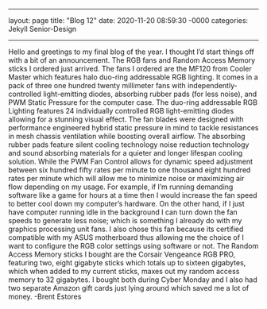 ___

layout: page
title: "Blog 12"
date: 2020-11-20 08:59:30 -0000
categories: Jekyll Senior-Design

___

 Hello and greetings to my final blog of the year. I thought I’d start things off with a bit of an announcement. The RGB fans and Random Access Memory sticks I ordered just arrived. The fans I ordered are the MF120 from Cooler Master which features halo duo-ring addressable RGB lighting. It comes in a pack of three one hundred twenty millimeter fans with independently-controlled light-emitting diodes, absorbing rubber pads (for less noise), and PWM Static Pressure for the computer case. The duo-ring addressable RGB Lighting features 24 individually controlled RGB  light-emitting diodes allowing for a stunning visual effect. The fan blades were designed with performance engineered hybrid static pressure in mind to tackle resistances in mesh chassis ventilation while boosting overall airflow. The absorbing rubber pads feature silent cooling technology noise reduction technology and sound absorbing materials for a quieter and longer lifespan cooling solution. While the PWM Fan Control allows for dynamic speed adjustment between six hundred fifty rates per minute to one thousand eight hundred
rates per minute which will allow me to minimize noise or maximizing air flow depending on my usage. For example, if I’m running demanding software like a game for hours at a time then I would increase the fan speed to better cool down my computer’s hardware. On the other hand, if I just have computer running idle in the background I can turn down the fan speeds to generate less noise; which is something I already do with my graphics processing unit fans. I also chose this fan because its certified compatible with my ASUS motherboard thus allowing me the choice of I want to configure the RGB color settings using software or not. 
 The Random Access Memory sticks I bought are the Corsair Vengeance RGB PRO, featuring two, eight gigabyte sticks which totals up to sixteen gigabytes, which when added to my current sticks, maxes out my random access memory to 32 gigabytes. I bought both during Cyber Monday and I also had two separate Amazon gift cards just lying around which saved me a lot of money. -Brent Estores
